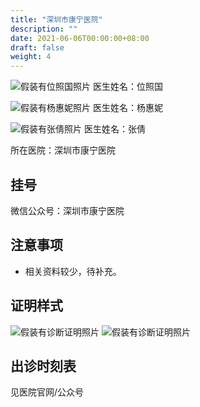 ```yaml
---
title: "深圳市康宁医院"
description: ""
date: 2021-06-06T00:00:00+08:00
draft: false
weight: 4
---
```


![假装有位照国照片](images/doctor/wei-zhaoguo.png)
医生姓名：位照国

![假装有杨惠妮照片](images/doctor/yang-huini.jpg)
医生姓名：杨惠妮

![假装有张倩照片](images/doctor/zhang-qian.png)
医生姓名：张倩


所在医院：深圳市康宁医院

## 挂号
微信公众号：深圳市康宁医院

## 注意事项
- 相关资料较少，待补充。

## 证明样式

![假装有诊断证明照片](images/doctor/shenzhen-kangning-zm.jpg)
![假装有诊断证明照片](images/doctor/zhang-qian-zm.jpg)

## 出诊时刻表

见医院官网/公众号 


